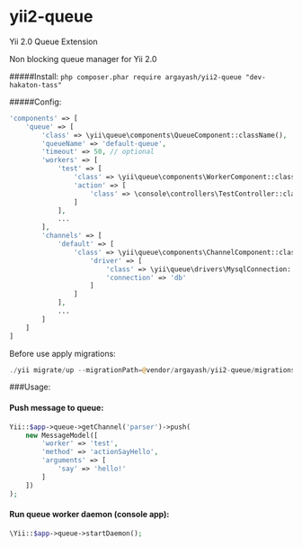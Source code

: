# yii2-queue
Yii 2.0 Queue Extension

Non blocking queue manager for Yii 2.0

#####Install:
`php composer.phar require argayash/yii2-queue "dev-hakaton-tass"`

#####Config:
```php
'components' => [
    'queue' => [
        'class' => \yii\queue\components\QueueComponent::className(),
        'queueName' => 'default-queue',
        'timeout' => 50, // optional
        'workers' => [
            'test' => [
                'class' => \yii\queue\components\WorkerComponent::className(),
                'action' => [
                    'class' => \console\controllers\TestController::className(),
                ]
            ],
            ...
        ],
        'channels' => [
            'default' => [
                'class' => \yii\queue\components\ChannelComponent::className(),
                    'driver' => [
                        'class' => \yii\queue\drivers\MysqlConnection::className(),
                        'connection' => 'db'
                    ]
                ]
            ],
            ...
        ]
    ]
]
```

Before use apply migrations:
```php
./yii migrate/up --migrationPath=@vendor/argayash/yii2-queue/migrations
```

###Usage:

#### Push message to queue:
```php
Yii::$app->queue->getChannel('parser')->push(
    new MessageModel([
        'worker' => 'test',
        'method' => 'actionSayHello',
        'arguments' => [
            'say' => 'hello!'
        ]
    ])
);
```

#### Run queue worker daemon (console app):

```php
\Yii::$app->queue->startDaemon();
```        


